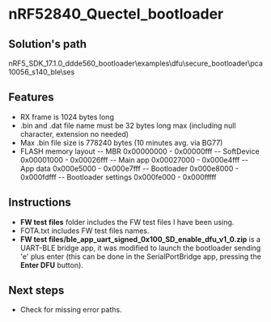 # nRF52840_Quectel_bootloader
## Solution's path
nRF5_SDK_17.1.0_ddde560_bootloader\examples\dfu\secure_bootloader\pca10056_s140_ble\ses
## Features
- RX frame is 1024 bytes long
- .bin and .dat file name must be 32 bytes long max (including null character, extension no needed)
- Max .bin file size is 778240 bytes (10 minutes avg. via BG77)
- FLASH memory layout
-- MBR                 0x00000000 - 0x00000fff
-- SoftDevice          0x00001000 - 0x00026fff
-- Main app            0x00027000 - 0x000e4fff
-- App data            0x000e5000 - 0x000e7fff
-- Bootloader          0x000e8000 - 0x000fdfff
-- Bootloader settings 0x000fe000 - 0x000fffff
## Instructions
- **FW test files** folder includes the FW test files I have been using.
- FOTA.txt includes FW test files names.
- **FW test files/ble_app_uart_signed_0x100_SD_enable_dfu_v1_0.zip** is a UART-BLE bridge app, it was modified to launch the bootloader sending
'e' plus enter (this can be done in the SerialPortBridge app, pressing the **Enter DFU** button).
## Next steps
- Check for missing error paths.